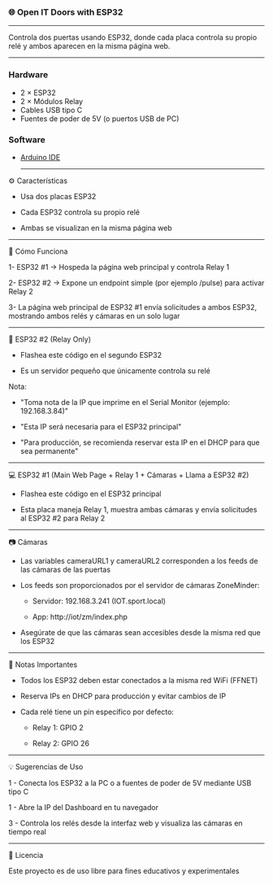 ### 🌐 Open IT Doors with ESP32

---

Controla dos puertas usando ESP32, donde cada placa controla su propio relé y ambos aparecen en la misma página web.

---

### Hardware
- 2 × ESP32  
- 2 × Módulos Relay  
- Cables USB tipo C  
- Fuentes de poder de 5V (o puertos USB de PC)

### Software
- [Arduino IDE](https://www.arduino.cc/en/software)

  ---

 ⚙️ Características

- Usa dos placas ESP32

- Cada ESP32 controla su propio relé

- Ambas se visualizan en la misma página web

---

 🚀 Cómo Funciona

1- ESP32 #1 → Hospeda la página web principal y controla Relay 1

2- ESP32 #2 → Expone un endpoint simple (por ejemplo /pulse) para activar Relay 2

3- La página web principal de ESP32 #1 envía solicitudes a ambos ESP32, mostrando ambos relés y cámaras en un solo lugar

---

🔌 ESP32 #2 (Relay Only)

- Flashea este código en el segundo ESP32

- Es un servidor pequeño que únicamente controla su relé

Nota:

- "Toma nota de la IP que imprime en el Serial Monitor (ejemplo: 192.168.3.84)"

- "Esta IP será necesaria para el ESP32 principal"

- "Para producción, se recomienda reservar esta IP en el DHCP para que sea permanente"

---

 💻 ESP32 #1 (Main Web Page + Relay 1 + Cámaras + Llama a ESP32 #2)

- Flashea este código en el ESP32 principal

- Esta placa maneja Relay 1, muestra ambas cámaras y envía solicitudes al ESP32 #2 para Relay 2

---

 📷 Cámaras

- Las variables cameraURL1 y cameraURL2 corresponden a los feeds de las cámaras de las puertas

- Los feeds son proporcionados por el servidor de cámaras ZoneMinder:

    - Servidor: 192.168.3.241 (IOT.sport.local)

    - App: http://iot/zm/index.php

- Asegúrate de que las cámaras sean accesibles desde la misma red que los ESP32

---

 📝 Notas Importantes

- Todos los ESP32 deben estar conectados a la misma red WiFi (FFNET)

- Reserva IPs en DHCP para producción y evitar cambios de IP

- Cada relé tiene un pin específico por defecto:

   - Relay 1: GPIO 2

   - Relay 2: GPIO 26

---

💡 Sugerencias de Uso

1 - Conecta los ESP32 a la PC o a fuentes de poder de 5V mediante USB tipo C

1 - Abre la IP del Dashboard en tu navegador

3 - Controla los relés desde la interfaz web y visualiza las cámaras en tiempo real

---

📄 Licencia

Este proyecto es de uso libre para fines educativos y experimentales
